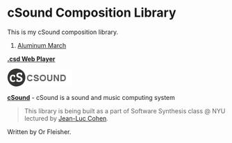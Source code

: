 # cSound Composition Library
This is my cSound composition library.

1. [Aluminum March](https://github.com/juniorxsound/cSound/tree/master/Aluminum%20March)

**[.csd Web Player](https://github.com/juniorxsound/cSound/tree/master/CSD%20Player)**

![alt text](https://github.com/juniorxsound/cSound/blob/master/assets/cs-logo.png "cSound Logo")

**[cSound](https://github.com/csound/csound)** - cSound is a sound and music computing system



> This library is being built as a part of Software Synthesis class @ NYU lectured by [Jean-Luc Cohen](http://www.jean-lucsinclair.com/).

Written by Or Fleisher.
